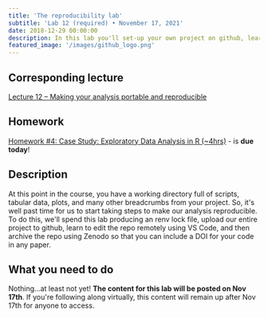 ```yaml
---
title: 'The reproducibility lab'
subtitle: 'Lab 12 (required) • November 17, 2021'
date: 2018-12-29 00:00:00
description: In this lab you'll set-up your own project on github, learn to interact with this project from the command line, and then archive the project for publication using Zenodo.
featured_image: '/images/github_logo.png'
---
```


## Corresponding lecture

[Lecture 12 – Making your analysis portable and reproducible](https://diytranscriptomics.com/project/lecture-12)

## Homework

[Homework #4: Case Study: Exploratory Data Analysis in R (~4hrs)](https://app.datacamp.com/learn/courses/case-study-exploratory-data-analysis-in-r) - is **due today**!

## Description

At this point in the course, you have a working directory full of scripts, tabular data, plots, and many other breadcrumbs from your project.  So, it's well past time for us to start taking steps to make our analysis reproducible.  To do this, we'll spend this lab producing an renv lock file, upload our entire project to github, learn to edit the repo remotely using VS Code, and then archive the repo using Zenodo so that you can include a DOI for your code in any paper.

## What you need to do

Nothing...at least not yet!  **The content for this lab will be posted on Nov 17th**.  If you're following along virtually, this content will remain up after Nov 17th for anyone to access.



